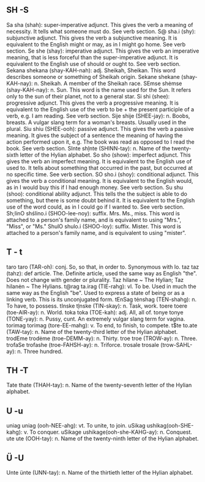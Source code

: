 ## SH -S

Sa sha (shah): super-imperative adjunct. This gives the verb a meaning of necessity. It tells what someone must do. See verb section.
S@ sha.i (shy): subjunctive adjunct. This gives the verb a subjunctive meaning. It is equivalent to the English might or may, as in I might go home. See verb section.
Se she (shay): imperative adjunct. This gives the verb an imperative meaning, that is less forceful than the super-imperative adjunct. It is equivalent to the English use of should or ought to. See verb section.
Sekana shekana (shay-KAH-nah): adj. Sheikah, Sheikan. This word describes someone or something of Sheikah origin.
Sekane shekane (shay-KAH-nay): n. Sheikah. A member of the Sheikah race.
SEmse shėmse (shay-KAH-nay): n. Sun. This word is the name used for the Sun. It refers only to the sun of their planet, not to a general star.
Si shi (shee): progressive adjunct. This gives the verb a progressive meaning. It is equivalent to the English use of the verb to be + the present participle of a verb, e.g. I am reading. See verb section.
Sije shije (SHEE-jay): n. Boobs, breasts. A vulgar slang term for a woman's breasts. Usually used in the plural.
Siu shiu (SHEE-ooh): passive adjunct. This gives the verb a passive meaning. It gives the subject of a sentence the meaning of having the action performed upon it, e.g. The book was read as opposed to I read the book. See verb section.
SInte shļnte (SHINN-tay): n. Name of the twenty-sixth letter of the Hylian alphabet.
So sho (show): imperfect adjunct. This gives the verb an imperfect meaning. It is equivalent to the English use of used to. It tells about something that occurred in the past, but occurred at no specific time. See verb section.
SO sho.i (shoy): conditional adjunct. This gives the verb a conditional meaning. It is equivalent to the English would, as in I would buy this if I had enough money. See verb section.
Su shu (shoo): conditional ability adjunct. This tells the the subject is able to do something, but there is some doubt behind it. It is equivalent to the English use of the word could, as in I could go if I wanted to.  See verb section.
Sh;linO shślino.i (SHOO-lee-noy): suffix. Mrs. Ms., miss. This word is attached to a person's family name, and is equivalent to using "Mrs.", "Miss", or "Ms."
ShulO shulo.i (SHOO-loy): suffix. Mister. This word is attached to a person's family name, and is equivalent to using "mister".

## T - t

taro taro (TAR-oh): conj. So, so that, in order to. Synonymous with lo.
taz taz (tahz): def article. The. Definite article, used the same way as English "the". Does not change with gender or plurality. Taz hilane ~ The Hylian; Taz hilanėn ~ The Hylians.
t@rag ta.irag (TIE-rahg): vl. To be. Used in much the same way as the English "be". Used to express a state of being or as a linking verb. This is its unconjugated form.
tEnSag tėnshag (TEN-shahg): n. To have, to possess.
tInske tļnske (TIN-skay): n. Task, work.
toere toere (toe-AIR-ay): n. World.
toka toka (TOE-kah): adj. All, all of.
tonye tonye (TONE-yay): n. Pussy, cunt. An extremely vulgar slang term for vagina.
torimag torimag (tore-EE-mahg): v. To end, to finish, to compete.
t$te to.ate (TAW-tay): n. Name of the twenty-third letter of the Hylian alphabet.
trodEme trodėme (troe-DEMM-ay): n. Thirty.
troe troe (TROW-ay): n. Three.
trofaSe trofashe (troe-FAHSH-ay): n. Triforce.
trosale trosale (trow-SAHL-ay): n. Three hundred.

## TH -T

Tate thate (THAH-tay): n. Name of the twenty-seventh letter of the Hylian alphabet.

## U -u

uniag uniag (ooh-NEE-ahg): vt. To unite, to join.
uSikag ushikag(ooh-SHE-kahg): v. To conquer.
uSikage ushikage(ooh-she-KAHG-ay): n. Conquest.
ute ute (OOH-tay): n. Name of the twenty-ninth letter of the Hylian alphabet.

## Ü -U

Unte ünte (UNN-tay): n. Name of the thirtieth letter of the Hylian alphabet.
